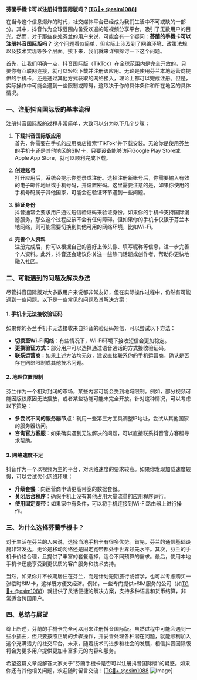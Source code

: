 **芬蘭手機卡可以注册抖音国际版吗？[[TG💪+ @esim1088](https://t.me/s/esim1088)]**

在当今这个信息爆炸的时代，社交媒体平台已经成为我们生活中不可或缺的一部分。其中，抖音作为全球范围内备受欢迎的短视频分享平台，吸引了无数用户的目光。然而，对于那些身处芬兰的用户来说，可能会有一个疑问：**芬蘭的手機卡可以注册抖音国际版吗？** 这个问题看似简单，但实际上涉及到了网络环境、政策法规以及技术实现等多个层面。接下来，我们就来详细探讨一下这个问题。

首先，让我们明确一点，抖音国际版（TikTok）在全球范围内是完全开放的，只要你有互联网连接，就可以轻松下载并注册该应用。无论是使用芬兰本地运营商提供的手机卡，还是通过其他方式获取的网络接入，理论上都可以完成注册。但是，实际操作中可能会遇到一些限制或障碍，这取决于你的具体条件和所在地区的具体情况。

### **一、注册抖音国际版的基本流程**

注册抖音国际版的过程非常简单，大致可以分为以下几个步骤：

1. **下载抖音国际版应用**  
   首先，你需要在手机的应用商店搜索“TikTok”并下载安装。无论你是使用芬兰的手机卡还是其他地区的SIM卡，只要设备能够访问Google Play Store或Apple App Store，就可以顺利完成下载。

2. **创建账号**  
   打开应用后，系统会提示你登录或注册。选择注册新账号后，你需要输入有效的电子邮件地址或手机号码，并设置密码。这里需要注意的是，如果你使用的手机号码属于其他国家，可能会在验证环节遇到一些问题。

3. **验证身份**  
   抖音通常会要求用户通过短信验证码来验证身份。如果你的手机卡支持国际漫游服务，那么这个过程应该不会有任何障碍。但如果你的手机卡仅限于芬兰本地网络，则可能需要切换到其他可用的网络环境，比如Wi-Fi。

4. **完善个人资料**  
   注册完成后，你可以根据自己的喜好上传头像、填写昵称等信息，进一步完善个人资料。此外，抖音还会建议你关注一些热门话题或创作者，帮助你更快地融入社区。

### **二、可能遇到的问题及解决办法**

尽管抖音国际版对大多数用户来说都非常友好，但在实际操作过程中，仍然有可能遇到一些问题。以下是一些常见的问题及其解决方案：

#### **1. 手机卡无法接收验证码**
   如果你的芬兰手机卡无法接收来自抖音的验证码短信，可以尝试以下方法：
   - **切换至Wi-Fi网络**：有些情况下，Wi-Fi环境下接收短信会更加稳定。
   - **更换验证方式**：部分用户可以选择通过语音通话的方式接收验证码。
   - **联系运营商**：如果上述方法均无效，建议直接联系你的手机运营商，确认是否存在网络限制或其他技术问题。

#### **2. 地理位置限制**
   芬兰作为一个相对封闭的市场，某些内容可能会受到地域限制。例如，部分视频可能因版权原因无法播放，或者某些功能可能未完全开放。针对这种情况，可以考虑以下策略：
   - **多尝试不同的服务器节点**：利用一些第三方工具调整IP地址，尝试从其他国家的服务器访问。
   - **咨询官方客服**：如果确实遇到无法解决的问题，可以直接联系抖音官方客服寻求帮助。

#### **3. 网络速度不足**
   抖音作为一个以视频为主的平台，对网络速度的要求较高。如果你发现加载速度较慢，可以尝试优化网络环境：
   - **升级套餐**：向运营商申请更高带宽的数据套餐。
   - **关闭后台程序**：确保手机上没有其他占用大量流量的应用程序运行。
   - **使用固定宽带**：如果家中有条件，可以将手机连接到Wi-Fi路由器上进行操作。

### **三、为什么选择芬蘭手機卡？**

对于生活在芬兰的人来说，选择当地手机卡有很多优势。首先，芬兰的通信基础设施非常发达，无论是移动网络还是固定宽带都处于世界领先水平。其次，芬兰的手机卡价格合理，且提供了丰富的套餐选择，适合不同预算的需求。最后，使用本地手机卡还能享受到更优质的客户服务和技术支持。

当然，如果你并不长期居住在芬兰，而是计划短期旅行或留学，也可以考虑购买一张临时SIM卡，这样既方便又经济。例如，一些专门提供eSIM服务的公司（如[TG💪+ @esim1088](https://t.me/s/esim1088)）就提供了灵活便捷的解决方案，支持多种语言和货币结算，非常适合跨国用户。

### **四、总结与展望**

综上所述，芬蘭的手機卡完全可以用来注册抖音国际版。虽然过程中可能会遇到一些小插曲，但只要按照正确的步骤操作，并妥善处理各种潜在问题，就能顺利加入这个充满活力的社交平台。未来，随着技术的进步和社会的发展，相信抖音国际版将会为更多用户提供更加丰富多元的内容和服务。

希望这篇文章能解答大家关于“芬蘭手機卡是否可以注册抖音国际版”的疑惑。如果你还有其他相关问题，欢迎随时留言交流！[[TG💪+ @esim1088](https://t.me/s/esim1088) ![Image](https://i.postimg.cc/4NQfJmqS/Snipaste-2025-05-13-00-14-12.png)]